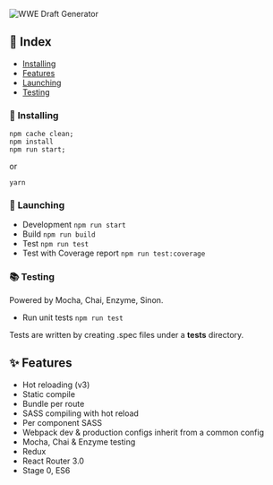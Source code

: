 ![WWE Draft Generator](https://github.com/azz0r/wwe-draft-generator/blob/master/src/imgs/default.png)

## 📕 Index
* [Installing](#installing)
* [Features](#features)
* [Launching](#launching)
* [Testing](#testing)

### 💪 <a name="installing"> Installing</a>
```
npm cache clean;
npm install
npm run start;
```
or
```
yarn
```

### 🚀 <a name="launching">Launching</a>
* Development ```npm run start```
* Build  ```npm run build```
* Test  ```npm run test```
* Test with Coverage report ```npm run test:coverage```

###  📚 <a name="testing">Testing</a>
Powered by Mocha, Chai, Enzyme, Sinon.

* Run unit tests ```npm run test```

Tests are written by creating .spec files under a __tests__ directory.

## ✨ <a name="features">Features</a>
* Hot reloading (v3)
* Static compile
* Bundle per route
* SASS compiling with hot reload
* Per component SASS
* Webpack dev & production configs inherit from a common config
* Mocha, Chai & Enzyme testing
* Redux
* React Router 3.0
* Stage 0, ES6
